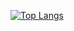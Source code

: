 
[![Top Langs](https://github-readme-stats.vercel.app/api/top-langs/?username=Ian-VA&theme=nord&layout=compact)](https://github.com/anuraghazra/github-readme-stats)
